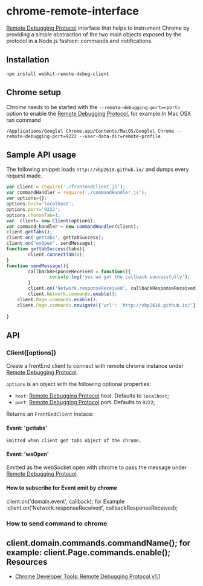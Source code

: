 chrome-remote-interface
=======================

[Remote Debugging Protocol][1] interface that helps to instrument Chrome by
providing a simple abstraction of the two main objects exposed by the protocol
in a Node.js fashion: commands and notifications.

Installation
------------

    npm install webkit-remote-debug-client

Chrome setup
------------

Chrome needs to be started with the `--remote-debugging-port=<port>` option to
enable the [Remote Debugging Protocol][1], for example:In Mac OSX run command

    /Applications/Google\ Chrome.app/Contents/MacOS/Google\ Chrome --remote-debugging-port=9222 --user-data-dir=remote-profile
    
Sample API usage
----------------

The following snippet loads `http://vbp2610.github.io/` and dumps every request made.

```javascript
var Client = require('./frontendClient.js');
var commandHandler = require('./commandHandler.js');
var options={};
options.host='localhost';
options.port='9222';
options.chooseTab=1;
var  client= new Client(options);
var command_handler = new commandHandler(client);
client.getTabs();
client.on('gettabs', gettabSuccess);
client.on("wsOpen", sendMessage);
function gettabSuccess(tabs){
        client.connectTab(0);
}
function sendMessage(){
        callbackResponseReceived = function(){
                console.log('yes we got the callback successfully');
        }
        client.on('Network.responseReceived', callbackResponseReceived);
        client.Network.commands.enable();
    client.Page.commands.enable();
    client.Page.commands.navigate({'url': 'http://vbp2610.github.io/'});
        
}

```


API
---

### Client([options])

Create a frontEnd client to connect with remote chrome instance under [Remote Debugging
Protocol][1].

`options` is an object with the following optional properties:

- `host`: [Remote Debugging Protocol][1] host. Defaults to `localhost`;
- `port`: [Remote Debugging Protocol][1] port. Defaults to `9222`;


Returns an `FrontEndClient` instace:

#### Event: 'gettabs'

    Emitted when client get tabs object of the chrome.



#### Event: 'wsOpen'

    
Emitted as the webSocket open with chrome to pass the message under [Remote Debugging
Protocol][1].



#### How to subscribe for Event emit by chrome

client.on('domain.event', callback);
for Example :client.on('Network.responseReceived', callbackResponseReceived);

### How to send command to chrome
client.domain.commands.commandName();
for example: client.Page.commands.enable();
Resources
---------

- [Chrome Developer Tools: Remote Debugging Protocol v1.1][1]

[1]: https://developer.chrome.com/devtools/docs/protocol/1.1/index
